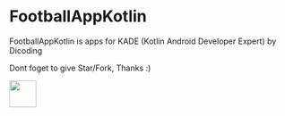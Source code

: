 # FootballAppKotlin
FootballAppKotlin is apps for KADE (Kotlin Android Developer Expert) by Dicoding

Dont foget to give Star/Fork, Thanks :)

<img src="https://github.com/dudayefahmad/FootballAppKotlin/tree/master/screenshoots/next_match.png" width="48">

